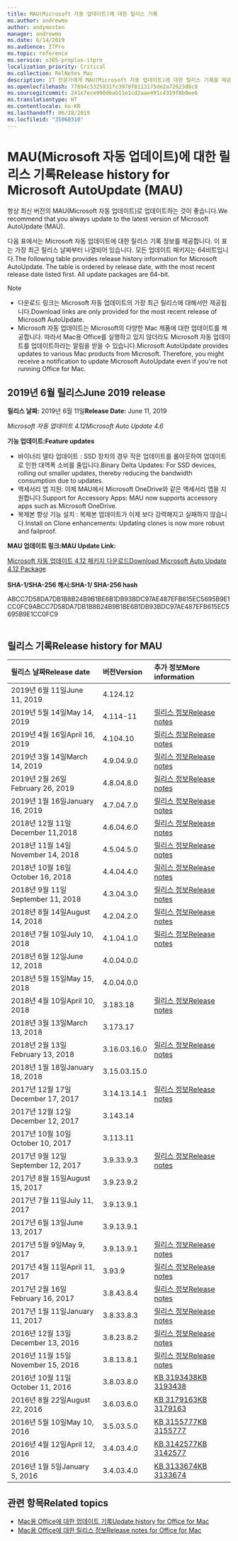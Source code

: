 ```yaml
---
title: MAU(Microsoft 자동 업데이트)에 대한 릴리스 기록
ms.author: andrewmo
author: andymosten
manager: andrewmo
ms.date: 6/14/2019
ms.audience: ITPro
ms.topic: reference
ms.service: o365-proplus-itpro
localization_priority: Critical
ms.collection: RelNotes_Mac
description: IT 전문가에게 MAU(Microsoft 자동 업데이트)에 대한 릴리스 기록을 제공합니다.
ms.openlocfilehash: 77894c5325931fc3978f8113175de2a72623d8c8
ms.sourcegitcommit: 241e7ece990d6ab11e1cd2aae491c4319f8b0ee6
ms.translationtype: HT
ms.contentlocale: ko-KR
ms.lasthandoff: 06/18/2019
ms.locfileid: "35060310"
---
```

# <a name="release-history-for-microsoft-autoupdate-mau"></a><span data-ttu-id="9d95a-103">MAU(Microsoft 자동 업데이트)에 대한 릴리스 기록</span><span class="sxs-lookup"><span data-stu-id="9d95a-103">Release history for Microsoft AutoUpdate (MAU)</span></span>
 
<span data-ttu-id="9d95a-104">항상 최신 버전의 MAU(Microsoft 자동 업데이트)로 업데이트하는 것이 좋습니다.</span><span class="sxs-lookup"><span data-stu-id="9d95a-104">We recommend that you always update to the latest version of Microsoft AutoUpdate (MAU).</span></span>

<span data-ttu-id="9d95a-p101">다음 표에서는 Microsoft 자동 업데이트에 대한 릴리스 기록 정보를 제공합니다. 이 표는 가장 최근 릴리스 날짜부터 나열되어 있습니다. 모든 업데이트 패키지는 64비트입니다.</span><span class="sxs-lookup"><span data-stu-id="9d95a-p101">The following table provides release history information for Microsoft AutoUpdate. The table is ordered by release date, with the most recent release date listed first. All update packages are 64-bit.</span></span>


> [!NOTE]
> 
> - <span data-ttu-id="9d95a-108">다운로드 링크는 Microsoft 자동 업데이트의 가장 최근 릴리스에 대해서만 제공됩니다.</span><span class="sxs-lookup"><span data-stu-id="9d95a-108">Download links are only provided for the most recent release of Microsoft AutoUpdate.</span></span>
> - <span data-ttu-id="9d95a-p102">Microsoft 자동 업데이트는 Microsoft의 다양한 Mac 제품에 대한 업데이트를 제공합니다. 따라서 Mac용 Office를 실행하고 있지 않더라도 Microsoft 자동 업데이트를 업데이트하라는 알림을 받을 수 있습니다.</span><span class="sxs-lookup"><span data-stu-id="9d95a-p102">Microsoft AutoUpdate provides updates to various Mac products from Microsoft. Therefore, you might receive a notification to update Microsoft AutoUpdate even if you're not running Office for Mac.</span></span>
  
## <a name="june-2019-release"></a><span data-ttu-id="9d95a-111">2019년 6월 릴리스</span><span class="sxs-lookup"><span data-stu-id="9d95a-111">June 2019 release</span></span>

<span data-ttu-id="9d95a-112">**릴리스 날짜:** 2019년 6월 11일</span><span class="sxs-lookup"><span data-stu-id="9d95a-112">**Release Date:** June 11, 2019</span></span>

<span data-ttu-id="9d95a-113">*Microsoft 자동 업데이트 4.12*</span><span class="sxs-lookup"><span data-stu-id="9d95a-113">*Microsoft Auto Update 4.6*</span></span>

 <span data-ttu-id="9d95a-114">**기능 업데이트:**</span><span class="sxs-lookup"><span data-stu-id="9d95a-114">**Feature updates**</span></span>

- <span data-ttu-id="9d95a-115">바이너리 델타 업데이트 : SSD 장치의 경우 작은 업데이트를 롤아웃하여 업데이트로 인한 대역폭 소비를 줄입니다.</span><span class="sxs-lookup"><span data-stu-id="9d95a-115">Binary Delta Updates: For SSD devices, rolling out smaller updates, thereby reducing the bandwidth consumption due to updates.</span></span>
- <span data-ttu-id="9d95a-116">액세서리 앱 지원: 이제 MAU에서 Microsoft OneDrive와 같은 액세서리 앱을 지원합니다.</span><span class="sxs-lookup"><span data-stu-id="9d95a-116">Support for Accessory Apps: MAU now supports accessory apps such as Microsoft OneDrive.</span></span>
- <span data-ttu-id="9d95a-117">복제본 향상 기능 설치 : 복제본 업데이트가 이제 보다 강력해지고 실패하지 않습니다.</span><span class="sxs-lookup"><span data-stu-id="9d95a-117">Install on Clone enhancements: Updating clones is now more robust and failproof.</span></span>

<span data-ttu-id="9d95a-118">**MAU 업데이트 링크:**</span><span class="sxs-lookup"><span data-stu-id="9d95a-118">**MAU Update Link:**</span></span>

[<span data-ttu-id="9d95a-119">Microsoft 자동 업데이트 4.12 패키지 다운로드</span><span class="sxs-lookup"><span data-stu-id="9d95a-119">Download Microsoft Auto Update 4.12 Package</span></span>](https://officecdn.microsoft.com/pr/C1297A47-86C4-4C1F-97FA-950631F94777/MacAutoupdate/Microsoft_AutoUpdate_4.12.19060901_Updater.pkg)<br/>
<br/>
<span data-ttu-id="9d95a-120">**SHA-1/SHA-256 해시:**</span><span class="sxs-lookup"><span data-stu-id="9d95a-120">**SHA-1/ SHA-256 hash**</span></span>

<span data-ttu-id="9d95a-121">ABCC7D58DA7DB1B8B24B9B1BE6B1DB93BDC97AE487EFB615EC5695B9E1CC0FC9</span><span class="sxs-lookup"><span data-stu-id="9d95a-121">ABCC7D58DA7DB1B8B24B9B1BE6B1DB93BDC97AE487EFB615EC5695B9E1CC0FC9</span></span>
<br/><br/>

## <a name="release-history"></a><span data-ttu-id="9d95a-122">릴리스 기록</span><span class="sxs-lookup"><span data-stu-id="9d95a-122">Release history for MAU</span></span>

|<span data-ttu-id="9d95a-123">**릴리스 날짜**</span><span class="sxs-lookup"><span data-stu-id="9d95a-123">**Release date**</span></span>|<span data-ttu-id="9d95a-124">**버전**</span><span class="sxs-lookup"><span data-stu-id="9d95a-124">**Version**</span></span>|<span data-ttu-id="9d95a-125">**추가 정보**</span><span class="sxs-lookup"><span data-stu-id="9d95a-125">**More information**</span></span>||
|:-----|:-----|:-----|:-----|
|<span data-ttu-id="9d95a-126">2019년 6월 11일</span><span class="sxs-lookup"><span data-stu-id="9d95a-126">June 11, 2019</span></span> <br/>|<span data-ttu-id="9d95a-127">4.12</span><span class="sxs-lookup"><span data-stu-id="9d95a-127">4.12</span></span> <br/> |  <br/> ||
|<span data-ttu-id="9d95a-128">2019년 5월 14일</span><span class="sxs-lookup"><span data-stu-id="9d95a-128">May 14, 2019</span></span> <br/>|<span data-ttu-id="9d95a-129">4.11</span><span class="sxs-lookup"><span data-stu-id="9d95a-129">4-11</span></span> <br/> | [<span data-ttu-id="9d95a-130">릴리스 정보</span><span class="sxs-lookup"><span data-stu-id="9d95a-130">Release notes</span></span>](release-notes-office-for-mac.md#May-2019-release) <br/> | <br/> |
|<span data-ttu-id="9d95a-131">2019년 4월 16일</span><span class="sxs-lookup"><span data-stu-id="9d95a-131">April 16, 2019</span></span> <br/>|<span data-ttu-id="9d95a-132">4.10</span><span class="sxs-lookup"><span data-stu-id="9d95a-132">4.10</span></span> <br/> | [<span data-ttu-id="9d95a-133">릴리스 정보</span><span class="sxs-lookup"><span data-stu-id="9d95a-133">Release notes</span></span>](release-notes-office-for-mac.md#April-2019-release) <br/> |<br/> |
|<span data-ttu-id="9d95a-134">2019년 3월 14일</span><span class="sxs-lookup"><span data-stu-id="9d95a-134">March 14, 2019</span></span> <br/>|<span data-ttu-id="9d95a-135">4.9.0</span><span class="sxs-lookup"><span data-stu-id="9d95a-135">4.9.0</span></span> <br/> | [<span data-ttu-id="9d95a-136">릴리스 정보</span><span class="sxs-lookup"><span data-stu-id="9d95a-136">Release notes</span></span>](release-notes-office-for-mac.md#march-2019-release) <br/> | <br/> |
|<span data-ttu-id="9d95a-137">2019년 2월 26일</span><span class="sxs-lookup"><span data-stu-id="9d95a-137">February 26, 2019</span></span> <br/>|<span data-ttu-id="9d95a-138">4.8.0</span><span class="sxs-lookup"><span data-stu-id="9d95a-138">4.8.0</span></span> <br/> | [<span data-ttu-id="9d95a-139">릴리스 정보</span><span class="sxs-lookup"><span data-stu-id="9d95a-139">Release notes</span></span>](release-notes-office-for-mac.md#january-2019-release) <br/> |<br/> |
|<span data-ttu-id="9d95a-140">2019년 1월 16일</span><span class="sxs-lookup"><span data-stu-id="9d95a-140">January 16, 2019</span></span> <br/>|<span data-ttu-id="9d95a-141">4.7.0</span><span class="sxs-lookup"><span data-stu-id="9d95a-141">4.7.0</span></span> <br/> | [<span data-ttu-id="9d95a-142">릴리스 정보</span><span class="sxs-lookup"><span data-stu-id="9d95a-142">Release notes</span></span>](release-notes-office-for-mac.md#january-2019-release) <br/> | |
|<span data-ttu-id="9d95a-143">2018년 12월 11일</span><span class="sxs-lookup"><span data-stu-id="9d95a-143">December 11,2018</span></span> <br/>|<span data-ttu-id="9d95a-144">4.6.0</span><span class="sxs-lookup"><span data-stu-id="9d95a-144">4.6.0</span></span> <br/> | [<span data-ttu-id="9d95a-145">릴리스 정보</span><span class="sxs-lookup"><span data-stu-id="9d95a-145">Release notes</span></span>](release-notes-office-for-mac.md#december-2018-release) <br/> ||
|<span data-ttu-id="9d95a-146">2018년 11월 14일</span><span class="sxs-lookup"><span data-stu-id="9d95a-146">November 14, 2018</span></span> <br/> |<span data-ttu-id="9d95a-147">4.5.0</span><span class="sxs-lookup"><span data-stu-id="9d95a-147">4.5.0</span></span> <br/> |[<span data-ttu-id="9d95a-148">릴리스 정보</span><span class="sxs-lookup"><span data-stu-id="9d95a-148">Release notes</span></span>](release-notes-office-for-mac.md#november-2018-release) <br/> | |
|<span data-ttu-id="9d95a-149">2018년 10월 16일</span><span class="sxs-lookup"><span data-stu-id="9d95a-149">October 16, 2018</span></span> <br/> |<span data-ttu-id="9d95a-150">4.4.0</span><span class="sxs-lookup"><span data-stu-id="9d95a-150">4.4.0</span></span> <br/> |[<span data-ttu-id="9d95a-151">릴리스 정보</span><span class="sxs-lookup"><span data-stu-id="9d95a-151">Release notes</span></span>](release-notes-office-for-mac.md#october-2018-release) <br/> | |
|<span data-ttu-id="9d95a-152">2018년 9월 11일</span><span class="sxs-lookup"><span data-stu-id="9d95a-152">September 11, 2018</span></span>  <br/> |<span data-ttu-id="9d95a-153">4.3.0</span><span class="sxs-lookup"><span data-stu-id="9d95a-153">4.3.0</span></span>  <br/> |[<span data-ttu-id="9d95a-154">릴리스 정보</span><span class="sxs-lookup"><span data-stu-id="9d95a-154">Release notes</span></span>](release-notes-office-for-mac.md#september-2018-release) <br/> | |
|<span data-ttu-id="9d95a-155">2018년 8월 14일</span><span class="sxs-lookup"><span data-stu-id="9d95a-155">August 14, 2018</span></span>  <br/> |<span data-ttu-id="9d95a-156">4.2.0</span><span class="sxs-lookup"><span data-stu-id="9d95a-156">4.2.0</span></span>  <br/> |[<span data-ttu-id="9d95a-157">릴리스 정보</span><span class="sxs-lookup"><span data-stu-id="9d95a-157">Release notes</span></span>](release-notes-office-for-mac.md#august-2018-release) <br/> | |
|<span data-ttu-id="9d95a-158">2018년 7월 10일</span><span class="sxs-lookup"><span data-stu-id="9d95a-158">July 10, 2018</span></span>  <br/> |<span data-ttu-id="9d95a-159">4.1.0</span><span class="sxs-lookup"><span data-stu-id="9d95a-159">4.1.0</span></span>  <br/> |[<span data-ttu-id="9d95a-160">릴리스 정보</span><span class="sxs-lookup"><span data-stu-id="9d95a-160">Release notes</span></span>](release-notes-office-for-mac.md#july-2018-release) <br/> | |
|<span data-ttu-id="9d95a-161">2018년 6월 12일</span><span class="sxs-lookup"><span data-stu-id="9d95a-161">June 12, 2018</span></span>  <br/> |<span data-ttu-id="9d95a-162">4.0.0</span><span class="sxs-lookup"><span data-stu-id="9d95a-162">4.0.0</span></span>  <br/> |||
|<span data-ttu-id="9d95a-163">2018년 5월 15일</span><span class="sxs-lookup"><span data-stu-id="9d95a-163">May 15, 2018</span></span>  <br/> |<span data-ttu-id="9d95a-164">4.0.0</span><span class="sxs-lookup"><span data-stu-id="9d95a-164">4.0.0</span></span>  <br/> |||
|<span data-ttu-id="9d95a-165">2018년 4월 10일</span><span class="sxs-lookup"><span data-stu-id="9d95a-165">April 10, 2018</span></span>  <br/> |<span data-ttu-id="9d95a-166">3.18</span><span class="sxs-lookup"><span data-stu-id="9d95a-166">3.18</span></span>  <br/> |[<span data-ttu-id="9d95a-167">릴리스 정보</span><span class="sxs-lookup"><span data-stu-id="9d95a-167">Release notes</span></span>](release-notes-office-for-mac.md#april-2018-release) <br/> ||
|<span data-ttu-id="9d95a-168">2018년 3월 13일</span><span class="sxs-lookup"><span data-stu-id="9d95a-168">March 13, 2018</span></span>  <br/> |<span data-ttu-id="9d95a-169">3.17</span><span class="sxs-lookup"><span data-stu-id="9d95a-169">3.17</span></span>  <br/> |||
|<span data-ttu-id="9d95a-170">2018년 2월 13일</span><span class="sxs-lookup"><span data-stu-id="9d95a-170">February 13, 2018</span></span>  <br/> |<span data-ttu-id="9d95a-171">3.16.0</span><span class="sxs-lookup"><span data-stu-id="9d95a-171">3.16.0</span></span>  <br/> |[<span data-ttu-id="9d95a-172">릴리스 정보</span><span class="sxs-lookup"><span data-stu-id="9d95a-172">Release notes</span></span>](release-notes-office-for-mac.md#february-2018-release) <br/> | <br/> |
|<span data-ttu-id="9d95a-173">2018년 1월 18일</span><span class="sxs-lookup"><span data-stu-id="9d95a-173">January 18, 2018</span></span>  <br/> |<span data-ttu-id="9d95a-174">3.15.0</span><span class="sxs-lookup"><span data-stu-id="9d95a-174">3.15.0</span></span>  <br/> |<br/> |
|<span data-ttu-id="9d95a-175">2017년 12월 17일</span><span class="sxs-lookup"><span data-stu-id="9d95a-175">December 17, 2017</span></span>  <br/> |<span data-ttu-id="9d95a-176">3.14.1</span><span class="sxs-lookup"><span data-stu-id="9d95a-176">3.14.1</span></span>  <br/> |[<span data-ttu-id="9d95a-177">릴리스 정보</span><span class="sxs-lookup"><span data-stu-id="9d95a-177">Release notes</span></span>](release-notes-office-for-mac.md#december-2017-release) <br/> | <br/> |
|<span data-ttu-id="9d95a-178">2017년 12월 12일</span><span class="sxs-lookup"><span data-stu-id="9d95a-178">December 12, 2017</span></span>  <br/> |<span data-ttu-id="9d95a-179">3.14</span><span class="sxs-lookup"><span data-stu-id="9d95a-179">3.14</span></span>  <br/> ||  <br/> |
|<span data-ttu-id="9d95a-180">2017년 10월 10일</span><span class="sxs-lookup"><span data-stu-id="9d95a-180">October 10, 2017</span></span>  <br/> |<span data-ttu-id="9d95a-181">3.11</span><span class="sxs-lookup"><span data-stu-id="9d95a-181">3.11</span></span>  <br/> ||<br/> |
|<span data-ttu-id="9d95a-182">2017년 9월 12일</span><span class="sxs-lookup"><span data-stu-id="9d95a-182">September 12, 2017</span></span>  <br/> |<span data-ttu-id="9d95a-183">3.9.3</span><span class="sxs-lookup"><span data-stu-id="9d95a-183">3.9.3</span></span>  <br/> |[<span data-ttu-id="9d95a-184">릴리스 정보</span><span class="sxs-lookup"><span data-stu-id="9d95a-184">Release notes</span></span>](release-notes-office-for-mac.md#september-2017-release) <br/> |<br/> |
|<span data-ttu-id="9d95a-185">2017년 8월 15일</span><span class="sxs-lookup"><span data-stu-id="9d95a-185">August 15, 2017</span></span>  <br/> |<span data-ttu-id="9d95a-186">3.9.2</span><span class="sxs-lookup"><span data-stu-id="9d95a-186">3.9.2</span></span>  <br/> || <br/> |
|<span data-ttu-id="9d95a-187">2017년 7월 11일</span><span class="sxs-lookup"><span data-stu-id="9d95a-187">July 11, 2017</span></span>  <br/> |<span data-ttu-id="9d95a-188">3.9.1</span><span class="sxs-lookup"><span data-stu-id="9d95a-188">3.9.1</span></span>  <br/> || <br/> |
|<span data-ttu-id="9d95a-189">2017년 6월 13일</span><span class="sxs-lookup"><span data-stu-id="9d95a-189">June 13, 2017</span></span>  <br/> |<span data-ttu-id="9d95a-190">3.9.1</span><span class="sxs-lookup"><span data-stu-id="9d95a-190">3.9.1</span></span>  <br/> || <br/> |
|<span data-ttu-id="9d95a-191">2017년 5월 9일</span><span class="sxs-lookup"><span data-stu-id="9d95a-191">May 9, 2017</span></span>  <br/> |<span data-ttu-id="9d95a-192">3.9.1</span><span class="sxs-lookup"><span data-stu-id="9d95a-192">3.9.1</span></span>  <br/> |[<span data-ttu-id="9d95a-193">릴리스 정보</span><span class="sxs-lookup"><span data-stu-id="9d95a-193">Release notes</span></span>](release-notes-office-for-mac.md#may-2017-release) <br/> | <br/> |
|<span data-ttu-id="9d95a-194">2017년 4월 11일</span><span class="sxs-lookup"><span data-stu-id="9d95a-194">April 11, 2017</span></span>  <br/> |<span data-ttu-id="9d95a-195">3.9</span><span class="sxs-lookup"><span data-stu-id="9d95a-195">3.9</span></span>  <br/> |[<span data-ttu-id="9d95a-196">릴리스 정보</span><span class="sxs-lookup"><span data-stu-id="9d95a-196">Release notes</span></span>](release-notes-office-for-mac.md#april-2017-release) <br/> |  <br/> |
|<span data-ttu-id="9d95a-197">2017년 2월 16일</span><span class="sxs-lookup"><span data-stu-id="9d95a-197">February 16, 2017</span></span>  <br/> |<span data-ttu-id="9d95a-198">3.8.4</span><span class="sxs-lookup"><span data-stu-id="9d95a-198">3.8.4</span></span>  <br/> |[<span data-ttu-id="9d95a-199">릴리스 정보</span><span class="sxs-lookup"><span data-stu-id="9d95a-199">Release notes</span></span>](release-notes-office-for-mac.md#february-2017-release) <br/> | <br/> |
|<span data-ttu-id="9d95a-200">2017년 1월 11일</span><span class="sxs-lookup"><span data-stu-id="9d95a-200">January 11, 2017</span></span>  <br/> |<span data-ttu-id="9d95a-201">3.8.3</span><span class="sxs-lookup"><span data-stu-id="9d95a-201">3.8.3</span></span>  <br/> |[<span data-ttu-id="9d95a-202">릴리스 정보</span><span class="sxs-lookup"><span data-stu-id="9d95a-202">Release notes</span></span>](release-notes-office-for-mac.md#january-2017-release) <br/> | <br/> |
|<span data-ttu-id="9d95a-203">2016년 12월 13일</span><span class="sxs-lookup"><span data-stu-id="9d95a-203">December 13, 2016</span></span>  <br/> |<span data-ttu-id="9d95a-204">3.8.2</span><span class="sxs-lookup"><span data-stu-id="9d95a-204">3.8.2</span></span>  <br/> |[<span data-ttu-id="9d95a-205">릴리스 정보</span><span class="sxs-lookup"><span data-stu-id="9d95a-205">Release notes</span></span>](release-notes-office-for-mac.md#december-2016-release) <br/> | <br/> |
|<span data-ttu-id="9d95a-206">2016년 11월 15일</span><span class="sxs-lookup"><span data-stu-id="9d95a-206">November 15, 2016</span></span>  <br/> |<span data-ttu-id="9d95a-207">3.8.1</span><span class="sxs-lookup"><span data-stu-id="9d95a-207">3.8.1</span></span>  <br/> |[<span data-ttu-id="9d95a-208">릴리스 정보</span><span class="sxs-lookup"><span data-stu-id="9d95a-208">Release notes</span></span>](release-notes-office-for-mac.md#november-2016-release) <br/> | <br/> |
|<span data-ttu-id="9d95a-209">2016년 10월 11일</span><span class="sxs-lookup"><span data-stu-id="9d95a-209">October 11, 2016</span></span>  <br/> |<span data-ttu-id="9d95a-210">3.8.0</span><span class="sxs-lookup"><span data-stu-id="9d95a-210">3.8.0</span></span>  <br/> |[<span data-ttu-id="9d95a-211">KB 3193438</span><span class="sxs-lookup"><span data-stu-id="9d95a-211">KB 3193438</span></span>](https://support.microsoft.com/kb/3193438) <br/> | <br/> |
|<span data-ttu-id="9d95a-212">2016년 8월 22일</span><span class="sxs-lookup"><span data-stu-id="9d95a-212">August 22, 2016</span></span>  <br/> |<span data-ttu-id="9d95a-213">3.6.0</span><span class="sxs-lookup"><span data-stu-id="9d95a-213">3.6.0</span></span>  <br/> |[<span data-ttu-id="9d95a-214">KB 3179163</span><span class="sxs-lookup"><span data-stu-id="9d95a-214">KB 3179163</span></span>](https://support.microsoft.com/kb/3179163) <br/> | <br/> |
|<span data-ttu-id="9d95a-215">2016년 5월 10일</span><span class="sxs-lookup"><span data-stu-id="9d95a-215">May 10, 2016</span></span>  <br/> |<span data-ttu-id="9d95a-216">3.5.0</span><span class="sxs-lookup"><span data-stu-id="9d95a-216">3.5.0</span></span>  <br/> |[<span data-ttu-id="9d95a-217">KB 3155777</span><span class="sxs-lookup"><span data-stu-id="9d95a-217">KB 3155777</span></span>](https://support.microsoft.com/kb/3155777) <br/> | <br/> |
|<span data-ttu-id="9d95a-218">2016년 4월 12일</span><span class="sxs-lookup"><span data-stu-id="9d95a-218">April 12, 2016</span></span>  <br/> |<span data-ttu-id="9d95a-219">3.4.0</span><span class="sxs-lookup"><span data-stu-id="9d95a-219">3.4.0</span></span>  <br/> |[<span data-ttu-id="9d95a-220">KB 3142577</span><span class="sxs-lookup"><span data-stu-id="9d95a-220">KB 3142577</span></span>](https://support.microsoft.com/kb/3142577) <br/> | <br/> |
|<span data-ttu-id="9d95a-221">2016년 1월 5일</span><span class="sxs-lookup"><span data-stu-id="9d95a-221">January 5, 2016</span></span>  <br/> |<span data-ttu-id="9d95a-222">3.4.0</span><span class="sxs-lookup"><span data-stu-id="9d95a-222">3.4.0</span></span>  <br/> |[<span data-ttu-id="9d95a-223">KB 3133674</span><span class="sxs-lookup"><span data-stu-id="9d95a-223">KB 3133674</span></span>](https://support.microsoft.com/kb/3133674) <br/> | <br/> |


## <a name="related-topics"></a><span data-ttu-id="9d95a-224">관련 항목</span><span class="sxs-lookup"><span data-stu-id="9d95a-224">Related topics</span></span>

- [<span data-ttu-id="9d95a-225">Mac용 Office에 대한 업데이트 기록</span><span class="sxs-lookup"><span data-stu-id="9d95a-225">Update history for Office for Mac</span></span>](update-history-office-for-mac.md)
- [<span data-ttu-id="9d95a-226">Mac용 Office에 대한 릴리스 정보</span><span class="sxs-lookup"><span data-stu-id="9d95a-226">Release notes for Office for Mac</span></span>](release-notes-office-for-mac.md) 